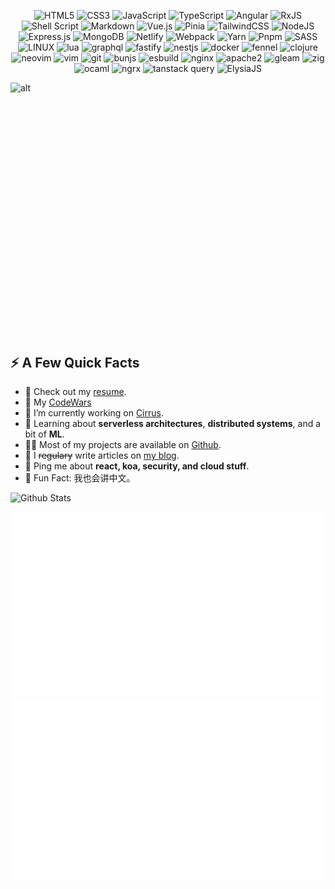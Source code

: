 <div align="center">

![HTML5](https://img.shields.io/badge/html5-%23E34F26.svg?style=for-the-badge&logo=html5&logoColor=white)
![CSS3](https://img.shields.io/badge/css3-%231572B6.svg?style=for-the-badge&logo=css3&logoColor=white)
![JavaScript](https://img.shields.io/badge/javascript-%23323330.svg?style=for-the-badge&logo=javascript&logoColor=%23F7DF1E)
![TypeScript](https://img.shields.io/badge/typescript-%23007ACC.svg?style=for-the-badge&logo=typescript&logoColor=white)
![Angular](https://img.shields.io/badge/angular-%23a41eec.svg?style=for-the-badge&logo=angular&logoColor=white)
![RxJS](https://img.shields.io/badge/rxjs-%23B7178C.svg?style=for-the-badge&logo=reactivex&logoColor=white)
![Shell Script](https://img.shields.io/badge/shell_script-%23121011.svg?style=for-the-badge&logo=gnu-bash&logoColor=white)
![Markdown](https://img.shields.io/badge/markdown-%23000000.svg?style=for-the-badge&logo=markdown&logoColor=white)
![Vue.js](https://img.shields.io/badge/vuejs-%2335495e.svg?style=for-the-badge&logo=vuedotjs&logoColor=%234FC08D)
![Pinia](https://img.shields.io/badge/pinia-%2335495e.svg?style=for-the-badge&logo=pinia&logoColor=%234FC08D)
![TailwindCSS](https://img.shields.io/badge/tailwindcss-%2338B2AC.svg?style=for-the-badge&logo=tailwind-css&logoColor=white)
![NodeJS](https://img.shields.io/badge/node.js-6DA55F?style=for-the-badge&logo=node.js&logoColor=white)
![Express.js](https://img.shields.io/badge/express.js-%23404d59.svg?style=for-the-badge&logo=express&logoColor=%2361DAFB)
![MongoDB](https://img.shields.io/badge/MongoDB-%234ea94b.svg?style=for-the-badge&logo=mongodb&logoColor=white)
![Netlify](https://img.shields.io/badge/netlify-%23000000.svg?style=for-the-badge&logo=netlify&logoColor=#00C7B7)
![Webpack](https://img.shields.io/badge/webpack-%238DD6F9.svg?style=for-the-badge&logo=webpack&logoColor=black)
![Yarn](https://img.shields.io/badge/yarn-%232C8EBB.svg?style=for-the-badge&logo=yarn&logoColor=white)
![Pnpm](https://img.shields.io/badge/pnpm-%232C8EBB.svg?style=for-the-badge&logo=pnpm&logoColor=yellow)
![SASS](https://img.shields.io/badge/SASS-hotpink.svg?style=for-the-badge&logo=SASS&logoColor=white)
![LINUX](https://img.shields.io/badge/Linux-%23168eca?style=for-the-badge&logo=linux&logoColor=black)
![lua](https://img.shields.io/badge/Lua-%232C8EBB.svg?style=for-the-badge&logo=Lua&logoColor=white)
![graphql](https://img.shields.io/badge/Graphql-%23DC188A.svg?style=for-the-badge&logo=Graphql&logoColor=white)
![fastify](https://img.shields.io/badge/Fastify-%23202020.svg?style=for-the-badge&logo=Fastify&logoColor=white)
![nestjs](https://img.shields.io/badge/Nestjs-%231a1a1a.svg?style=for-the-badge&logo=nestjs&logoColor=%23d9224c)
![docker](https://img.shields.io/badge/Docker-%23ffffff.svg?style=for-the-badge&logo=docker&logoColor=%232496ee)
![fennel](https://img.shields.io/badge/Fennel-%23DC188A.svg?style=for-the-badge&logo=fennel&logoColor=%232496ee)
![clojure](https://img.shields.io/badge/Clojure-%23ffffff.svg?style=for-the-badge&logo=clojure&logoColor=%234ea94b)
![neovim](https://img.shields.io/badge/neovim-%23000000.svg?style=for-the-badge&logo=neovim&logoColor=%234ea94b)
![vim](https://img.shields.io/badge/vim-%23ffffff.svg?style=for-the-badge&logo=vim&logoColor=%234ea94b)
![git](https://img.shields.io/badge/git-%23000000.svg?style=for-the-badge&logo=git&logoColor=%23E34F26)
![bunjs](https://img.shields.io/badge/bun.js-%23000000.svg?style=for-the-badge&logo=bun&logoColor=%23FBF0DF)
![esbuild](https://img.shields.io/badge/esbuild-%23000000.svg?style=for-the-badge&logo=esbuild&logoColor=%23FFCF00)
![nginx](https://img.shields.io/badge/nginx-%23ffffff.svg?style=for-the-badge&logo=nginx&logoColor=%23019439)
![apache2](https://img.shields.io/badge/apache2-%23ffffff.svg?style=for-the-badge&logo=apache&logoColor=%23b5204b)
![gleam](https://img.shields.io/badge/gleam-%23ffaff3.svg?style=for-the-badge&logo=gleam&logoColor=%23ffaff3)
![zig](https://img.shields.io/badge/zig-%23111111.svg?style=for-the-badge&logo=zig&logoColor=%23f7a41d)
![ocaml](https://img.shields.io/badge/ocaml-%23111111.svg?style=for-the-badge&logo=ocaml&logoColor=%23f7a41d)
![ngrx](https://img.shields.io/badge/ngrx-%23a829c3.svg?style=for-the-badge&logo=ngrx&logoColor=%23ffffff)
![tanstack query](https://img.shields.io/badge/tanstack%20query-%23f16230.svg?style=for-the-badge)
![ElysiaJS](https://img.shields.io/badge/ElysiaJS-%23bbb6ff.svg?style=for-the-badge)

</div>

<img width="574" height="434" alt="alt" src="https://github.com/user-attachments/assets/60ae1127-5e65-435b-90ec-de431d9baf01" align="left" width="150" style="margin-right: 20px;" />
<p>
<h2>⚡️ A Few Quick Facts</h2>
<ul>
 <li>📝 Check out my <a href="https://drive.google.com/file/d/1vwG84LjVnYXsycYQk9hXJlex9tuuQDcR/view">resume</a>.</li>
 <li>💾 My <a href="https://www.codewars.com/users/Anti-RakPro">CodeWars</a></li> 
 <li>🔭 I’m currently working on <a href="https://github.com/Spiderpig86/Cirrus">Cirrus</a>.</li>
 <li>🧐 Learning about <strong>serverless architectures</strong>, <strong>distributed systems</strong>, and a bit of <strong>ML</strong>.</li>
 <li>👨‍💻 Most of my projects are available on <a href="https://github.com/Spiderpig86">Github</a>.</li>
 <li>📙 I <del>regulary</del> write articles on <a href="https://blog.stanleylim.me">my blog</a>.</li>
 <li>💬 Ping me about <strong>react, koa, security, and cloud stuff</strong>.</li>
 <li>🎉 Fun Fact: 我也会讲中文。</li>
</ul>
</p>

![Github Stats](https://github-readme-stats.vercel.app/api?username=itgoyo&bg_color=30,e96443,904e95&title_color=fff&text_color=fff)

![](https://raw.githubusercontent.com/itgoyo/github-stats-transparent/output/generated/overview.svg)
![](https://raw.githubusercontent.com/itgoyo/github-stats-transparent/output/generated/languages.svg)
